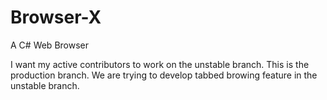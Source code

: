 # Browser-X
A C# Web Browser

I want my active contributors to work on the unstable branch. This is the production branch. We are trying to develop tabbed browing feature in the unstable branch.
